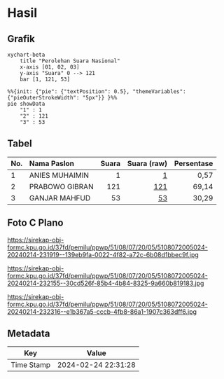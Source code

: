 # Hasil

## Grafik

```mermaid
xychart-beta
    title "Perolehan Suara Nasional"
    x-axis [01, 02, 03]
    y-axis "Suara" 0 --> 121
    bar [1, 121, 53]
```

```mermaid
%%{init: {"pie": {"textPosition": 0.5}, "themeVariables": {"pieOuterStrokeWidth": "5px"}} }%%
pie showData
    "1" : 1
    "2" : 121
    "3" : 53
```

## Tabel

| No. | Nama Paslon    | Suara | Suara (raw) | Persentase |
|:--- |:-------------- | -----:| -----------:| ----------:|
| 1   | ANIES MUHAIMIN | 1     | [1][p-1]    | 0,57       |
| 2   | PRABOWO GIBRAN | 121   | [121][p-2]  | 69,14      |
| 3   | GANJAR MAHFUD  | 53    | [53][p-3]   | 30,29      |


[p-1]: https://github.com/gigit-pemilu/pemilu-2024/blob/main/pilpres/hitung-suara/sub/51-bali/sub/08-buleleng/sub/07-sawan/sub/2005-sudaji/sub/024-tps/sub/paslon-1.txt
[p-2]: https://github.com/gigit-pemilu/pemilu-2024/blob/main/pilpres/hitung-suara/sub/51-bali/sub/08-buleleng/sub/07-sawan/sub/2005-sudaji/sub/024-tps/sub/paslon-2.txt
[p-3]: https://github.com/gigit-pemilu/pemilu-2024/blob/main/pilpres/hitung-suara/sub/51-bali/sub/08-buleleng/sub/07-sawan/sub/2005-sudaji/sub/024-tps/sub/paslon-3.txt

## Foto C Plano

https://sirekap-obj-formc.kpu.go.id/37fd/pemilu/ppwp/51/08/07/20/05/5108072005024-20240214-231919--139eb9fa-0022-4f82-a72c-6b08d1bbec9f.jpg

https://sirekap-obj-formc.kpu.go.id/37fd/pemilu/ppwp/51/08/07/20/05/5108072005024-20240214-232155--30cd526f-85b4-4b84-8325-9a660b819183.jpg

https://sirekap-obj-formc.kpu.go.id/37fd/pemilu/ppwp/51/08/07/20/05/5108072005024-20240214-232316--e1b367a5-cccb-4fb8-86a1-1907c363dff6.jpg


## Metadata

| Key        | Value               |
| ---------- | ------------------- |
| Time Stamp | 2024-02-24 22:31:28 |



